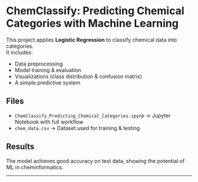 # ChemClassify: Predicting Chemical Categories with Machine Learning

This project applies **Logistic Regression** to classify chemical data into categories.  
It includes:
- Data preprocessing  
- Model training & evaluation  
- Visualizations (class distribution & confusion matrix)  
- A simple predictive system  

## Files
- `ChemClassify_Predicting_Chemical_Categories.ipynb` → Jupyter Notebook with full workflow  
- `chem_data.csv` → Dataset used for training & testing  

## Results
The model achieves good accuracy on test data, showing the potential of ML in cheminformatics.  

---
